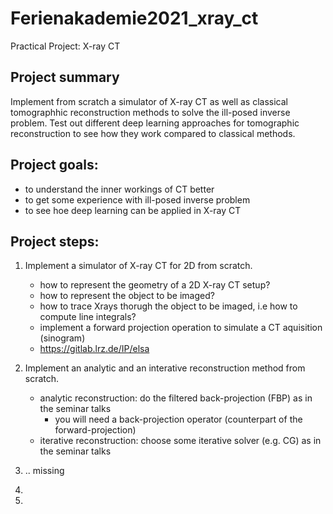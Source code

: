 # Ferienakademie2021_xray_ct
Practical Project: X-ray CT 

## Project summary
Implement from scratch a simulator of X-ray CT as well as classical tomographhic reconstruction methods to solve the ill-posed
inverse problem. Test out different deep learning approaches for tomographic reconstruction to see how they work compared to classical methods.

## Project goals:
* to understand the inner workings of CT better
* to get some experience with ill-posed inverse problem
* to see hoe deep learning can be applied in X-ray CT

## Project steps:
1. Implement a simulator of X-ray CT for 2D from scratch.
	* how to represent the geometry of a 2D X-ray CT setup?
	* how to represent the object to be imaged?
  	* how to trace Xrays thorugh the object to be imaged, i.e how to compute line integrals?
  	* implement a forward projection operation to simulate a CT aquisition (sinogram)
  	* https://gitlab.lrz.de/IP/elsa
  
2. Implement an analytic and an interative reconstruction method from scratch.
  	* analytic reconstruction: do the filtered back-projection (FBP) as in the seminar talks
		* you will need a back-projection operator (counterpart of the forward-projection)
	* iterative reconstruction: choose some iterative solver (e.g. CG) as in the seminar talks
	

3. ..  missing

4.

5.
